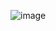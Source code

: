 ![image](https://user-images.githubusercontent.com/89273037/168434287-a6fc6d7d-b620-4e8d-ba2b-beea62647913.png)
